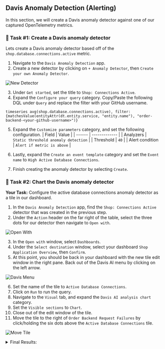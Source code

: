 ## Davis Anomaly Detection (Alerting)

In this section, we will create a Davis anomaly detector against one of our captured OpenTelemetry metrics.


### 📌 Task #1: Create a Davis anomaly detector

Lets create a Davis anomaly detector based off of the `shop.database.connections.active` metric. 

1. Navigate to the `Davis Anomaly Detection` app. 
2. Create a new detector by clicking on `+ Anomaly Detector`, then `Create your own Anomaly Detector`.

![New Detector](../../../assets/images/03-03-01-new_detector.png)

3. Under `Get started`, set the title to `Shop: Connections Active`.
4. Expand the `Configure your query` category. Copy/Paste the following DQL under `Query` and replace the filter with your GitHub username.
```
timeseries avg(shop.database.connections.active), filter:{matchesValue(entityAttr(dt.entity.service, "entity.name"), "order-backend-<your-github-username>")}
```
5. Expand the `Customize parameters` category, and set the following configuration.
| Field | Value |
| ------ | ------------- |
| Analyzers | `Static threshold anomaly detection`  |
| Threshold | `40` |
| Alert condition | `Alert if metric is above` | 

6. Lastly, expand the `Create an event template` category and set the `Event name` to `High Active Database Connections`.
7. Finish creating the anomaly detector by selecting `Create`.


### 📌 Task #2: Chart the Davis anomaly detector

**Your Task:** Configure the active database connections anomaly detector as a tile in our dashboard.

1. In the `Davis Anomaly Detection` app, find the `Shop: Connections Active` detector that was created in the previous step.
2. Under the `Action` header on the far right of the table, select the three dots for our detector then navigate to `Open with`.

![Open With](../../../assets/images/03-03-02-open_with.png)

3. In the `Open with` window, select `Dashboards`.
4. Under the `Select destination` window, select your dashboard `Shop Application Overview`, then `Confirm`.
5. At this point, you should be back in your dashboard with the new tile edit window in the right pane. Back out of the Davis AI menu by clicking on the left arrow.

![Davis Menu](../../../assets/images/03-03-02-davis_menu.png)

6. Set the name of the tile to `Active Database Connections`.
7. Click on `Run` to run the query.
8. Navigate to the `Visual` tab, and expand the `Davis AI analysis chart` category.
9. Set the `Visible sections` to `Chart`.
10. Close out of the edit window of the tile.
11. Move the tile to the right of `Order Backend Request Failures` by click/holding the six dots above the `Active Database Connections` tile.

![Move Tile](../../../assets/images/03-03-02-move.png)

<details>
  <summary>Final Results:</summary>
![Tile 1](../../../assets/images/03-03-02-complete.png)
</details>
